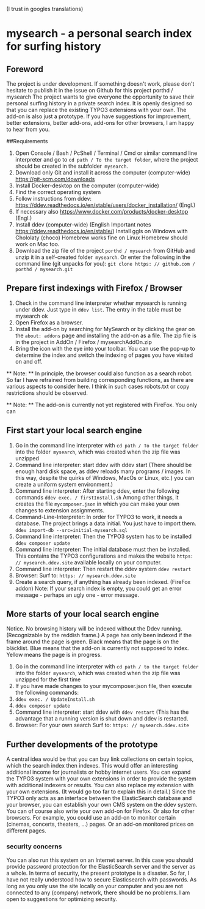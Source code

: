(I trust in googles translations)
# mysearch - a personal search index for surfing history
## Foreword
The project is under development. If something doesn't work, please don't hesitate to publish it in the issue on Github for this project porthd / mysearch
The project wants to give everyone the opportunity to save their personal surfing history in a private search index. It is openly designed so that you can replace the existing TYPO3 extensions with your own. The add-on is also just a prototype.
If you have suggestions for improvement, better extensions, better add-ons, add-ons for other browsers, I am happy to hear from you.

##Requirements
1. Open Console / Bash / PcShell / Terminal / Cmd or similar command line interpreter and go to `cd path / To the target folder`, where the project should be created in the subfolder` mysearch`.
2. Download only Git and install it across the computer (computer-wide)
   https://git-scm.com/downloads
3. Install Docker-desktop on the computer (computer-wide)
1. Find the correct operating system
2. Follow instructions from ddev: https://ddev.readthedocs.io/en/stable/users/docker_installation/ (Engl.)
3. If necessary also https://www.docker.com/products/docker-desktop (Engl.)
4. Install ddev (computer-wide)
   (English Important notes https://ddev.readthedocs.io/en/stable/)
   Install ggls on Windows with Chololaty (choco)
   Homebrew works fine on Linux
   Homebrew should work on Mac too.
5. Download the zip file of the project `porthd / mysearch` from GitHub and unzip it in a self-created folder` mysearch`.
   Or enter the following in the command line (git unpacks for you):
   `git clone https: // github.com / porthd / mysearch.git`

## Prepare first indexings with Firefox / Browser
1. Check in the command line interpreter whether mysearch is running under ddev.
   Just type in `ddev list`. The entry in the table must be mysearch ok
2. Open Firefox as a browser.
3. Install the add-on by searching for MySearch or by clicking the gear on the `about: addons` page and installing the add-on as a file. The zip file is in the project in AddOn / Firefox / mysearchAddOn.zip
4. Bring the icon with the eye into your toolbar. You can use the pop-up to determine the index and switch the indexing of pages you have visited on and off.

** Note: ** In principle, the browser could also function as a search robot. So far I have refrained from building corresponding functions, as there are various aspects to consider here. I think in such cases robots.txt or copy restrictions should be observed.

** Note: ** The add-on is currently not yet registered with FireFox. You only can


## First start your local search engine
1. Go in the command line interpreter with `cd path / To the target folder` into the folder` mysearch`, which was created when the zip file was unzipped
2. Command line interpreter: start ddev with
   ddev start
   (There should be enough hard disk space, as ddev reloads many programs / images. In this way, despite the quirks of Windows, MacOs or Linux, etc.) you can create a uniform system environment.)
3. Command line interpreter: After starting ddev, enter the following commands
   `ddev exec. / firstInstall.sh`
   Among other things, it creates the file `mycomposer.json` in which you can make your own changes to extension assignments.
4. Command-Line-Interpreter: In order for TYPO3 to work, it needs a database. The project brings a data initial. You just have to import them.
   `ddev import-db --src=initial-mysearch.sql`
5. Command line interpreter: Then the TYPO3 system has to be installed
   `ddev composer update`
6. Command line interpreter: The initial database must then be installed. This contains the TYPO3 configurations and makes the website `https: // mysearch.ddev.site` available locally on your computer.
7. Command line interpreter: Then restart the ddev system
   `ddev restart`
8. Browser:
   Surf to: `https: // mysearch.ddev.site`
9. Create a search query, if anything has already been indexed. (FireFox addon)
   Note: If your search index is empty, you could get an error message - perhaps an ugly one - error message.

## More starts of your local search engine
Notice. No browsing history will be indexed without the Ddev running. (Recognizable by the reddish frame.)
A page has only been indexed if the frame around the page is green. Black means that the page is on the bläcklist. Blue means that the add-on is currently not supposed to index. Yellow means the page is in progress.
1. Go in the command line interpreter with `cd path / to the target folder` into the folder` mysearch`, which was created when the zip file was unzipped for the first time
2. If you have made changes to your mycomposer.json file, then execute the following commands:
1. `ddev exec. / UpdateInstall.sh`
2. `ddev composer update`
3. Command line interpreter: start ddev with
   `ddev restart`
   (This has the advantage that a running version is shut down and ddev is restarted.
4. Browser: For your own search
   Surf to: `https: // mysearch.ddev.site`


## Further developments of the prototype
A central idea would be that you can buy link collections on certain topics, which the search index then indexes. This would offer an interesting additional income for journalists or hobby internet users.
You can expand the TYPO3 system with your own extensions in order to provide the system with additional indexers or results.
You can also replace my extension with your own extensions. (It would go too far to explain this in detail.)
Since the TYPO3 only acts as an interface between the ElasticSearch database and your browser, you can establish your own CMS system on the ddev system.
You can of course also write your own add-on for Firefox. Or also for other browsers. For example, you could use an add-on to monitor certain (cinemas, concerts, theaters, ...) pages. Or an add-on monitored prices on different pages.


### security concerns
You can also run this system on an Internet server. In this case you should provide password protection for the ElasticSearch server and the server as a whole.
In terms of security, the present prototype is a disaster.
So far, I have not really understood how to secure Elasticsearch with passwords. As long as you only use the site locally on your computer and you are not connected to any (company) network, there should be no problems.
I am open to suggestions for optimizing security.